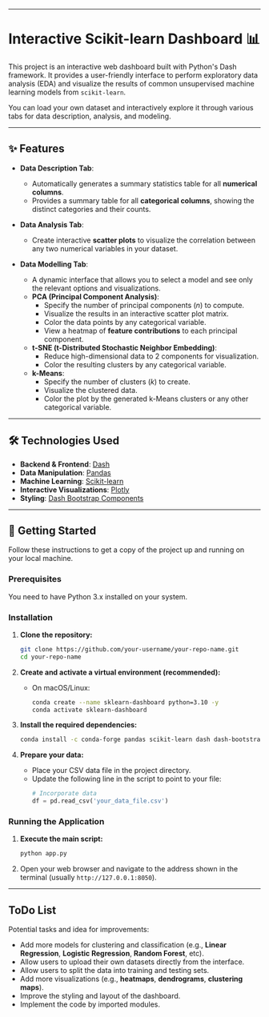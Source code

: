 
-----

# Interactive Scikit-learn Dashboard 📊

This project is an interactive web dashboard built with Python's Dash framework. It provides a user-friendly interface to perform exploratory data analysis (EDA) and visualize the results of common unsupervised machine learning models from `scikit-learn`.

You can load your own dataset and interactively explore it through various tabs for data description, analysis, and modeling.

-----

## ✨ Features

  * **Data Description Tab**:

      * Automatically generates a summary statistics table for all **numerical columns**.
      * Provides a summary table for all **categorical columns**, showing the distinct categories and their counts.

  * **Data Analysis Tab**:

      * Create interactive **scatter plots** to visualize the correlation between any two numerical variables in your dataset.

  * **Data Modelling Tab**:

      * A dynamic interface that allows you to select a model and see only the relevant options and visualizations.
      * **PCA (Principal Component Analysis)**:
          * Specify the number of principal components ($n$) to compute.
          * Visualize the results in an interactive scatter plot matrix.
          * Color the data points by any categorical variable.
          * View a heatmap of **feature contributions** to each principal component.
      * **t-SNE (t-Distributed Stochastic Neighbor Embedding)**:
          * Reduce high-dimensional data to 2 components for visualization.
          * Color the resulting clusters by any categorical variable.
      * **k-Means**:
          * Specify the number of clusters ($k$) to create.
          * Visualize the clustered data.
          * Color the plot by the generated k-Means clusters or any other categorical variable.

-----

## 🛠️ Technologies Used

  * **Backend & Frontend**: [Dash](https://dash.plotly.com/)
  * **Data Manipulation**: [Pandas](https://pandas.pydata.org/)
  * **Machine Learning**: [Scikit-learn](https://scikit-learn.org/stable/)
  * **Interactive Visualizations**: [Plotly](https://plotly.com/python/)
  * **Styling**: [Dash Bootstrap Components](https://dash-bootstrap-components.opensource.faculty.ai/)

-----

## 🚀 Getting Started

Follow these instructions to get a copy of the project up and running on your local machine.

### Prerequisites

You need to have Python 3.x installed on your system.

### Installation

1.  **Clone the repository:**

    ```sh
    git clone https://github.com/your-username/your-repo-name.git
    cd your-repo-name
    ```

2.  **Create and activate a virtual environment (recommended):**

      * On macOS/Linux:
        ```sh
        conda create --name sklearn-dashboard python=3.10 -y
        conda activate sklearn-dashboard
        ```

3.  **Install the required dependencies:**

    ```sh
    conda install -c conda-forge pandas scikit-learn dash dash-bootstrap-components plotly

    ```

4.  **Prepare your data:**

      * Place your CSV data file in the project directory.
      * Update the following line in the script to point to your file:
        ```python
        # Incorporate data
        df = pd.read_csv('your_data_file.csv')
        ```

### Running the Application

1.  **Execute the main script:**
    ```sh
    python app.py
    ```
2.  Open your web browser and navigate to the address shown in the terminal (usually `http://127.0.0.1:8050`).

-----

## ToDo List

Potential tasks and idea for improvements:

  * Add more models for clustering and classification (e.g., **Linear Regression**, **Logistic Regression**, **Random Forest**, etc).
  * Allow users to upload their own datasets directly from the interface.
  * Allow users to split the data into training and testing sets.
  * Add more visualizations (e.g., **heatmaps**, **dendrograms**, **clustering maps**).
  * Improve the styling and layout of the dashboard.
  * Implement the code by imported modules.
